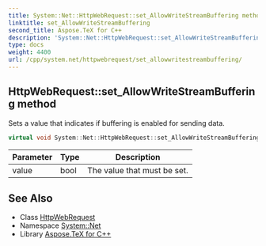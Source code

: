 ```yaml
---
title: System::Net::HttpWebRequest::set_AllowWriteStreamBuffering method
linktitle: set_AllowWriteStreamBuffering
second_title: Aspose.TeX for C++
description: 'System::Net::HttpWebRequest::set_AllowWriteStreamBuffering method. Sets a value that indicates if buffering is enabled for sending data in C++.'
type: docs
weight: 4400
url: /cpp/system.net/httpwebrequest/set_allowwritestreambuffering/
---
```

## HttpWebRequest::set_AllowWriteStreamBuffering method


Sets a value that indicates if buffering is enabled for sending data.

```cpp
virtual void System::Net::HttpWebRequest::set_AllowWriteStreamBuffering(bool value)
```


| Parameter | Type | Description |
| --- | --- | --- |
| value | bool | The value that must be set. |

## See Also

* Class [HttpWebRequest](../)
* Namespace [System::Net](../../)
* Library [Aspose.TeX for C++](../../../)
